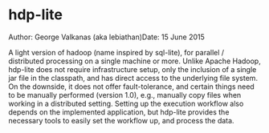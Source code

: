 # hdp-lite

Author: George Valkanas (aka lebiathan)Date: 15 June 2015

A light version of hadoop (name inspired by sql-lite), for parallel / distributed processing on a single machine or more. Unlike Apache Hadoop, hdp-lite does not require infrastructure setup, only the inclusion of a single jar file in the classpath, and has direct access to the underlying file system.
On the downside, it does not offer fault-tolerance, and certain things need to be manually performed (version 1.0), e.g., manually copy files when working in a distributed setting. Setting up the execution workflow also depends on the implemented application, but hdp-lite provides the necessary tools to easily set the workflow up, and process the data.
